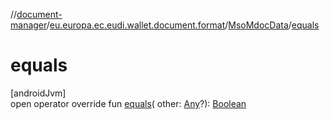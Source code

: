 //[document-manager](../../../index.md)/[eu.europa.ec.eudi.wallet.document.format](../index.md)/[MsoMdocData](index.md)/[equals](equals.md)

# equals

[androidJvm]\
open operator override fun [equals](equals.md)(
other: [Any](https://kotlinlang.org/api/latest/jvm/stdlib/kotlin/-any/index.html)?): [Boolean](https://kotlinlang.org/api/latest/jvm/stdlib/kotlin/-boolean/index.html)
